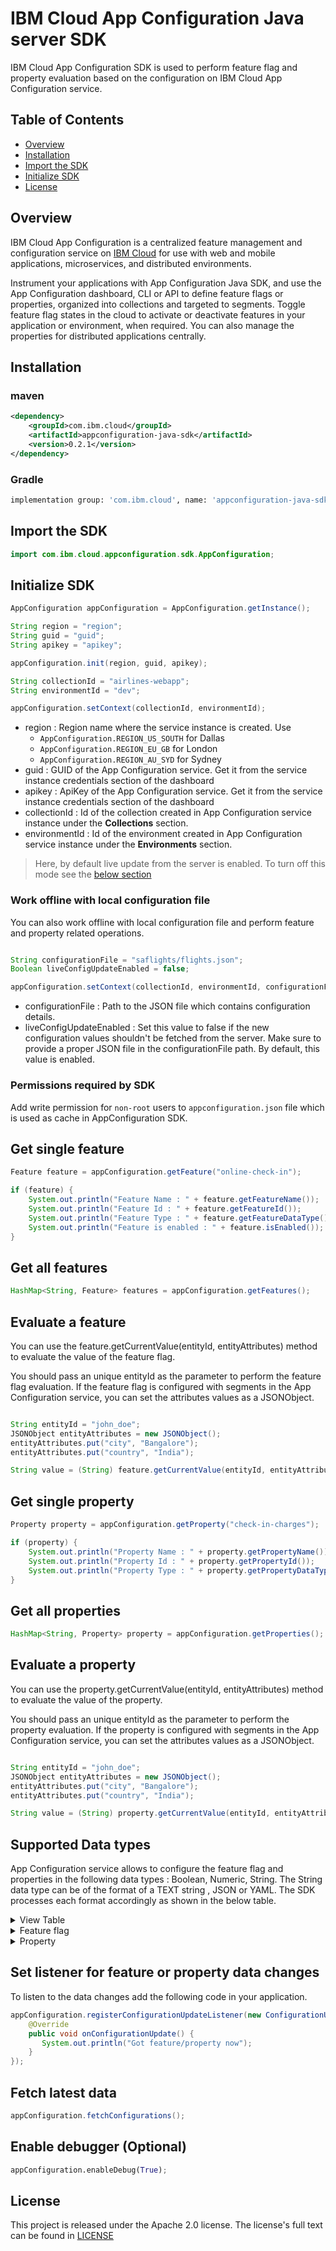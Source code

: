 # IBM Cloud App Configuration Java server SDK

IBM Cloud App Configuration SDK is used to perform feature flag and property evaluation based on the configuration on IBM Cloud App Configuration service.

## Table of Contents

  - [Overview](#overview)
  - [Installation](#Installation)
  - [Import the SDK](#import-the-sdk)
  - [Initialize SDK](#initialize-sdk)
  - [License](#license)

## Overview

IBM Cloud App Configuration is a centralized feature management and configuration service on [IBM Cloud](https://www.cloud.ibm.com) for use with web and mobile applications, microservices, and distributed environments.

Instrument your applications with App Configuration Java SDK, and use the App Configuration dashboard, CLI or API to define feature flags or properties, organized into collections and targeted to segments. Toggle feature flag states in the cloud to activate or deactivate features in your application or environment, when required. You can also manage the properties for distributed applications centrally.


## Installation

### maven 

```xml
<dependency>
    <groupId>com.ibm.cloud</groupId>
    <artifactId>appconfiguration-java-sdk</artifactId>
    <version>0.2.1</version>
</dependency>
```

### Gradle

```sh
implementation group: 'com.ibm.cloud', name: 'appconfiguration-java-sdk', version: '0.2.1'
```

## Import the SDK

```java
import com.ibm.cloud.appconfiguration.sdk.AppConfiguration;
```

## Initialize SDK

```java
AppConfiguration appConfiguration = AppConfiguration.getInstance();

String region = "region";
String guid = "guid";
String apikey = "apikey";

appConfiguration.init(region, guid, apikey);

String collectionId = "airlines-webapp";
String environmentId = "dev";

appConfiguration.setContext(collectionId, environmentId);
```

- region : Region name where the service instance is created. Use
    - `AppConfiguration.REGION_US_SOUTH` for Dallas
    - `AppConfiguration.REGION_EU_GB` for London
    - `AppConfiguration.REGION_AU_SYD` for Sydney
- guid : GUID of the App Configuration service. Get it from the service instance credentials section of the dashboard
- apikey : ApiKey of the App Configuration service. Get it from the service instance credentials section of the dashboard
- collectionId : Id of the collection created in App Configuration service instance under the **Collections** section.
- environmentId : Id of the environment created in App Configuration service instance under the **Environments** section.

> Here, by default live update from the server is enabled. To turn off this mode see the [below section](#work-offline-with-local-configuration-file)

### Work offline with local configuration file
You can also work offline with local configuration file and perform feature and property related operations.

```java

String configurationFile = "saflights/flights.json";
Boolean liveConfigUpdateEnabled = false;

appConfiguration.setContext(collectionId, environmentId, configurationFile, liveConfigUpdateEnabled);

```
- configurationFile : Path to the JSON file which contains configuration details.
- liveConfigUpdateEnabled : Set this value to false if the new configuration values shouldn't be fetched from the server. Make sure to provide a proper JSON file in the configurationFile path. By default, this value is enabled.

### Permissions required by SDK
Add write permission for `non-root` users to `appconfiguration.json` file which is used as cache in AppConfiguration SDK.
## Get single feature

```java
Feature feature = appConfiguration.getFeature("online-check-in");

if (feature) {
    System.out.println("Feature Name : " + feature.getFeatureName());
    System.out.println("Feature Id : " + feature.getFeatureId());
    System.out.println("Feature Type : " + feature.getFeatureDataType());
    System.out.println("Feature is enabled : " + feature.isEnabled());
}
```

## Get all features 

```java
HashMap<String, Feature> features = appConfiguration.getFeatures();
```

## Evaluate a feature 

You can use the feature.getCurrentValue(entityId, entityAttributes) method to evaluate the value of the feature flag. 

You should pass an unique entityId as the parameter to perform the feature flag evaluation. If the feature flag is configured with segments in the App Configuration service, you can set the attributes values as a JSONObject.

```java

String entityId = "john_doe";
JSONObject entityAttributes = new JSONObject();
entityAttributes.put("city", "Bangalore");
entityAttributes.put("country", "India");

String value = (String) feature.getCurrentValue(entityId, entityAttributes);
```

## Get single property

```java
Property property = appConfiguration.getProperty("check-in-charges");

if (property) {
    System.out.println("Property Name : " + property.getPropertyName());
    System.out.println("Property Id : " + property.getPropertyId());
    System.out.println("Property Type : " + property.getPropertyDataType());
}
```

## Get all properties 

```java
HashMap<String, Property> property = appConfiguration.getProperties();
```

## Evaluate a property 

You can use the property.getCurrentValue(entityId, entityAttributes) method to evaluate the value of the property. 

You should pass an unique entityId as the parameter to perform the property evaluation. If the property is configured with segments in the App Configuration service, you can set the attributes values as a JSONObject.

```java

String entityId = "john_doe";
JSONObject entityAttributes = new JSONObject();
entityAttributes.put("city", "Bangalore");
entityAttributes.put("country", "India");

String value = (String) property.getCurrentValue(entityId, entityAttributes);
```

## Supported Data types

App Configuration service allows to configure the feature flag and properties in the following data types : Boolean,
Numeric, String. The String data type can be of the format of a TEXT string , JSON or YAML. The SDK processes each
format accordingly as shown in the below table.
<details><summary>View Table</summary>

| **Feature or Property value**                                                                                      | **DataType** | **DataFormat** | **Type of data returned <br> by `GetCurrentValue()`** | **Example output**                                                   |
| ------------------------------------------------------------------------------------------------------------------ | ------------ | -------------- | ----------------------------------------------------- | -------------------------------------------------------------------- |
| `true`                                                                                                             | BOOLEAN      | not applicable | `java.lang.Boolean`                                                | `true`                                                               |
| `25`                                                                                                               | NUMERIC      | not applicable | `java.lang.Integer`                                             | `25`                                                                 |
| "a string text"                                                                                                    | STRING       | TEXT           | `java.lang.String`                                              | `a string text`                                                      |
| <pre>{<br>  "firefox": {<br>    "name": "Firefox",<br>    "pref_url": "about:config"<br>  }<br>}</pre> | STRING       | JSON           | `org.json.JSONObject`                              | `{"firefox": {"name": "Firefox", "pref_url": "about:config"}}` |
| <pre>men:<br>  - John Smith<br>  - Bill Jones<br>women:<br>  - Mary Smith<br>  - Susan Williams</pre>  | STRING       | YAML           | `java.lang.String`                              | `"men:\n - John Smith\n - Bill Jones\nwomen:\n - Mary Smith\n - Susan Williams"` |

</details>

<details><summary>Feature flag</summary>

```java
Feature feature = appConfiguration.getFeature("json-feature");
if (feature != null) {
    feature.getFeatureDataType();       // STRING
    feature.getFeatureDataFormat();     // JSON
    feature.getCurrentValue(entityId, entityAttributes); // JSONObject or JSONArray is returned
}

// Example Below
// input json :- [{"role": "developer", "description": "do coding"},{"role": "tester", "description": "do testing"}]
// expected output :- "do coding"

JSONArray tar_val = (JSONArray) feature.get_current_value(entityId, entityAttributes);
String expected_output = (String) ((JSONObject) tar_val.get(0)).get('description');

// input json :- {"role": "tester", "description": "do testing"}
// expected output :- "tester"

JSONObject tar_val = (JSONObject) feature.get_current_value(entityId, entityAttributes);
String expected_output = (String) tar_val.get('role');

Feature feature = appConfiguration.getFeature("yaml-feature");
if (feature != null) {
    feature.getFeatureDataType();       // STRING
    feature.getFeatureDataFormat();     // YAML
    feature.getCurrentValue(entityId, entityAttributes); // Yaml String is returned
}
```

</details>
<details><summary>Property</summary>

```java
Property property = appConfiguration.getProperty("json-property");
if (property != null) {
    property.getPropertyDataType()     // STRING
    property.getPropertyDataFormat()   // JSON
    property.getCurrentValue(entityId, entityAttributes) // JSONObject or JSONArray is returned
    
}

// Example Below
// input json :- [{"role": "developer", "description": "do coding"},{"role": "tester", "description": "do testing"}]
// expected output :- "do coding"

JSONArray tar_val = (JSONArray) property.get_current_value(entityId, entityAttributes);
String expected_output = (String) ((JSONObject) tar_val.get(0)).get('description');

// input json :- {"role": "tester", "description": "do testing"}
// expected output :- "tester"

JSONObject tar_val = (JSONObject) property.get_current_value(entityId, entityAttributes);
String expected_output = (String) tar_val.get('role');

Property property = appConfiguration.getProperty("yaml-property");
if (property != null) {
    property.getPropertyDataType()     // STRING
    property.getPropertyDataFormat()   // YAML
    property.getCurrentValue(entityId, entityAttributes) // Yaml String is returned
    
}
```

</details>

## Set listener for feature or property data changes

To listen to the data changes add the following code in your application.

```java
appConfiguration.registerConfigurationUpdateListener(new ConfigurationUpdateListener() {
    @Override
    public void onConfigurationUpdate() {
       System.out.println("Got feature/property now");
    }
});
```

## Fetch latest data 

```java
appConfiguration.fetchConfigurations();
```

## Enable debugger (Optional)

```py
appConfiguration.enableDebug(True);
```

## License

This project is released under the Apache 2.0 license. The license's full text can be found in [LICENSE](https://github.com/IBM/appconfiguration-java-sdk/blob/master/LICENSE)
